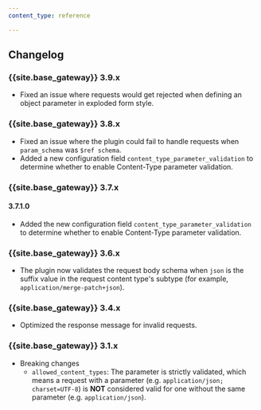 ```yaml
---
content_type: reference

---
```


## Changelog

### {{site.base_gateway}} 3.9.x
* Fixed an issue where requests would get rejected when defining an object parameter in exploded form style.

### {{site.base_gateway}} 3.8.x
* Fixed an issue where the plugin could fail to handle requests when `param_schema` was `$ref schema`.
* Added a new configuration field `content_type_parameter_validation` to determine whether to enable Content-Type parameter validation.

### {{site.base_gateway}} 3.7.x
#### 3.7.1.0
* Added the new configuration field `content_type_parameter_validation` to determine whether to enable Content-Type parameter validation.

### {{site.base_gateway}} 3.6.x
* The plugin now validates the request body schema when `json` is the suffix value in the request content type's subtype (for example, `application/merge-patch+json`).

### {{site.base_gateway}} 3.4.x
* Optimized the response message for invalid requests.

### {{site.base_gateway}} 3.1.x
* Breaking changes
    * `allowed_content_types`: The parameter is strictly validated, which means a request with a parameter (e.g. `application/json; charset=UTF-8`) is **NOT** considered valid for one without the same parameter (e.g. `application/json`).
